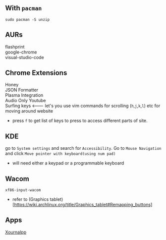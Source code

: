 ## With `pacman`

`sudo pacman -S unzip`

## AURs

flashprint<br />
google-chrome<br />
visual-studio-code<br />

## Chrome Extensions

Honey<br />
JSON Formatter<br />
Plasma Integration<br />
Audio Only Youtube<br />
Surfing keys <--- let's you use vim commands for scrolling (`h`,`j`,`k`,`l`) etc for moving around website<br />

- press `f` to get list of keys to press to access different parts of site.

## KDE

go to `System settings` and search for `Accessibility`. Go to `Mouse Navigation` and click `Move pointer with keyboard(using num pad)`

- will need either a keypad or a programmable keyboard

## Wacom

`xf86-input-wacom`<br />

- refer to (Graphics tablet)[https://wiki.archlinux.org/title/Graphics_tablet#Remapping_buttons]

## Apps

[Xournalpp](https://github.com/xournalpp/xournalpp)
